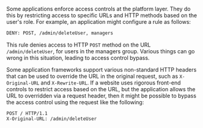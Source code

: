 Some applications enforce access controls at the platform layer. They do this by restricting access to specific URLs and HTTP methods based on the user's role. For example, an application might configure a rule as follows:
```txt
DENY: POST, /admin/deleteUser, managers
```
This rule denies access to HTTP `POST` method on the URL `/admin/deleteUser`, for users in the managers group. Various things can go wrong in this situation, leading to access control bypass.

Some application frameworks support various non-standard HTTP headers that can be used to override the URL in the original request, such as `X-Original-URL` and `X-Rewrite-URL`. If a website uses rigorous front-end controls to restrict access based on the URL, but the application allows the URL to overridden via a request header, then it might be possible to bypass the access control using the request like the following:
```
POST / HTTP/1.1
X-Original-URL: /admin/deleteUser
```